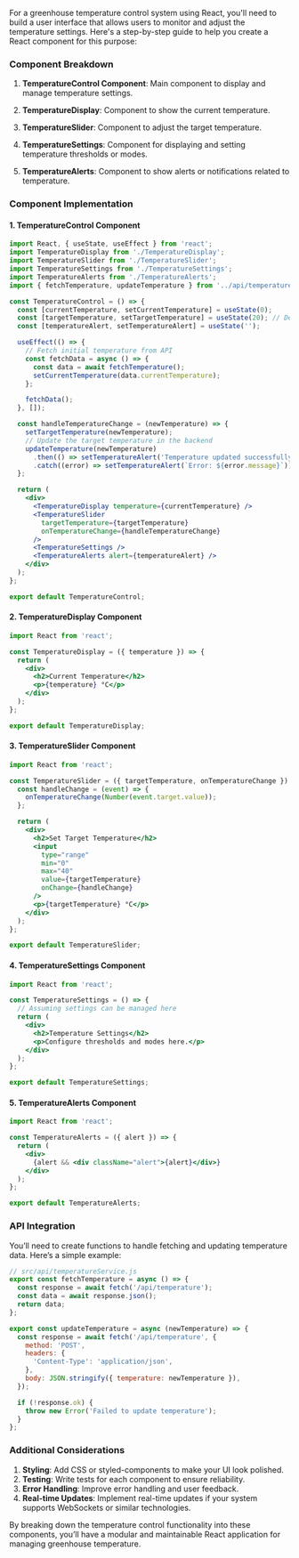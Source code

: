 For a greenhouse temperature control system using React, you'll need to build a user interface that allows users to monitor and adjust the temperature settings. Here's a step-by-step guide to help you create a React component for this purpose:

### Component Breakdown

1. **TemperatureControl Component**: Main component to display and manage temperature settings.

2. **TemperatureDisplay**: Component to show the current temperature.

3. **TemperatureSlider**: Component to adjust the target temperature.

4. **TemperatureSettings**: Component for displaying and setting temperature thresholds or modes.

5. **TemperatureAlerts**: Component to show alerts or notifications related to temperature.

### Component Implementation

#### 1. TemperatureControl Component

```jsx
import React, { useState, useEffect } from 'react';
import TemperatureDisplay from './TemperatureDisplay';
import TemperatureSlider from './TemperatureSlider';
import TemperatureSettings from './TemperatureSettings';
import TemperatureAlerts from './TemperatureAlerts';
import { fetchTemperature, updateTemperature } from '../api/temperatureService';

const TemperatureControl = () => {
  const [currentTemperature, setCurrentTemperature] = useState(0);
  const [targetTemperature, setTargetTemperature] = useState(20); // Default target temperature
  const [temperatureAlert, setTemperatureAlert] = useState('');

  useEffect(() => {
    // Fetch initial temperature from API
    const fetchData = async () => {
      const data = await fetchTemperature();
      setCurrentTemperature(data.currentTemperature);
    };

    fetchData();
  }, []);

  const handleTemperatureChange = (newTemperature) => {
    setTargetTemperature(newTemperature);
    // Update the target temperature in the backend
    updateTemperature(newTemperature)
      .then(() => setTemperatureAlert('Temperature updated successfully'))
      .catch((error) => setTemperatureAlert(`Error: ${error.message}`));
  };

  return (
    <div>
      <TemperatureDisplay temperature={currentTemperature} />
      <TemperatureSlider
        targetTemperature={targetTemperature}
        onTemperatureChange={handleTemperatureChange}
      />
      <TemperatureSettings />
      <TemperatureAlerts alert={temperatureAlert} />
    </div>
  );
};

export default TemperatureControl;
```

#### 2. TemperatureDisplay Component

```jsx
import React from 'react';

const TemperatureDisplay = ({ temperature }) => {
  return (
    <div>
      <h2>Current Temperature</h2>
      <p>{temperature} °C</p>
    </div>
  );
};

export default TemperatureDisplay;
```

#### 3. TemperatureSlider Component

```jsx
import React from 'react';

const TemperatureSlider = ({ targetTemperature, onTemperatureChange }) => {
  const handleChange = (event) => {
    onTemperatureChange(Number(event.target.value));
  };

  return (
    <div>
      <h2>Set Target Temperature</h2>
      <input
        type="range"
        min="0"
        max="40"
        value={targetTemperature}
        onChange={handleChange}
      />
      <p>{targetTemperature} °C</p>
    </div>
  );
};

export default TemperatureSlider;
```

#### 4. TemperatureSettings Component

```jsx
import React from 'react';

const TemperatureSettings = () => {
  // Assuming settings can be managed here
  return (
    <div>
      <h2>Temperature Settings</h2>
      <p>Configure thresholds and modes here.</p>
    </div>
  );
};

export default TemperatureSettings;
```

#### 5. TemperatureAlerts Component

```jsx
import React from 'react';

const TemperatureAlerts = ({ alert }) => {
  return (
    <div>
      {alert && <div className="alert">{alert}</div>}
    </div>
  );
};

export default TemperatureAlerts;
```

### API Integration

You’ll need to create functions to handle fetching and updating temperature data. Here’s a simple example:

```jsx
// src/api/temperatureService.js
export const fetchTemperature = async () => {
  const response = await fetch('/api/temperature');
  const data = await response.json();
  return data;
};

export const updateTemperature = async (newTemperature) => {
  const response = await fetch('/api/temperature', {
    method: 'POST',
    headers: {
      'Content-Type': 'application/json',
    },
    body: JSON.stringify({ temperature: newTemperature }),
  });

  if (!response.ok) {
    throw new Error('Failed to update temperature');
  }
};
```

### Additional Considerations

1. **Styling**: Add CSS or styled-components to make your UI look polished.
2. **Testing**: Write tests for each component to ensure reliability.
3. **Error Handling**: Improve error handling and user feedback.
4. **Real-time Updates**: Implement real-time updates if your system supports WebSockets or similar technologies.

By breaking down the temperature control functionality into these components, you’ll have a modular and maintainable React application for managing greenhouse temperature.